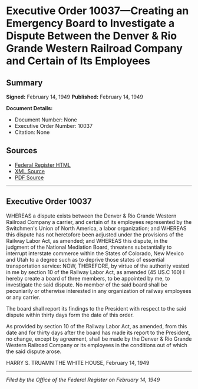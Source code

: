 # Executive Order 10037—Creating an Emergency Board to Investigate a Dispute Between the Denver & Rio Grande Western Railroad Company and Certain of Its Employees

## Summary

**Signed:** February 14, 1949
**Published:** February 14, 1949

**Document Details:**
- Document Number: None
- Executive Order Number: 10037
- Citation: None

## Sources
- [Federal Register HTML](https://www.presidency.ucsb.edu/documents/executive-order-10037-creating-emergency-board-investigate-dispute-between-the-denver-rio)
- [XML Source](None)
- [PDF Source](None)

---

## Executive Order 10037

WHEREAS a dispute exists between the Denver & Rio Grande Western Railroad Company a carrier, and certain of its employees represented by the Switchmen's Union of North America, a labor organization; and
WHEREAS this dispute has not heretofore been adjusted under the provisions of the Railway Labor Act, as amended; and
WHEREAS this dispute, in the judgment of the National Mediation Board, threatens substantially to interrupt interstate commerce within the States of Colorado, New Mexico and Utah to a degree such as to deprive those states of essential transportation service:
NOW, THEREFORE, by virtue of the authority vested in me by section 10 of the Railway Labor Act, as amended (45 US.C 160) I hereby create a board of three members, to be appointed by me, to investigate the said dispute. No member of the said board shall be pecuniarily or otherwise interested in any organization of railway employees or any carrier.

The board shall report its findings to the President with respect to the said dispute within thirty days form the date of this order.

As provided by section 10 of the Railway Labor Act, as amended, from this date and for thirty days after the board has made its report to the President, no change, except by agreement, shall be made by the Denver & Rio Grande Western Railroad Company or its employees in the conditions out of which the said dispute arose.

HARRY S. TRUAMN
THE WHITE HOUSE,
February 14, 1949

---

*Filed by the Office of the Federal Register on February 14, 1949*
